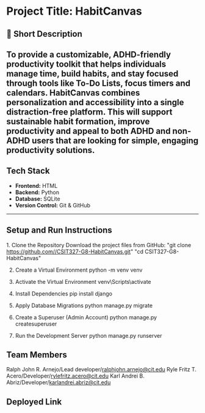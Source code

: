 # Project Title: HabitCanvas

## 📝 Short Description
To provide a customizable, ADHD-friendly productivity toolkit that helps individuals manage time, build habits, and stay focused through tools like To-Do Lists, focus timers and calendars. HabitCanvas combines personalization and accessibility into a single distraction-free platform. This will support sustainable habit formation, improve productivity and appeal to both ADHD and non-ADHD users that are looking for simple, engaging productivity solutions. 
---

## Tech Stack
- **Frontend:** HTML
- **Backend:** Python
- **Database:** SQLite
- **Version Control:** Git & GitHub

---

## Setup and Run Instructions
1️. Clone the Repository
Download the project files from GitHub: "git clone https://github.com//CSIT327-G8-HabitCanvas.git" "cd CSIT327-G8-HabitCanvas"

2. Create a Virtual Environment
python -m venv venv

3. Activate the Virtual Environment
venv\Scripts\activate

4. Install Dependencies
pip install django

5. Apply Database Migrations
python manage.py migrate

6. Create a Superuser (Admin Account)
python manage.py createsuperuser

7. Run the Development Server
python manage.py runserver  

## Team Members

Ralph John R. Arnejo/Lead developer/ralphjohn.arnejo@cit.edu
Ryle Fritz T. Acero/Developer/rylefritz.acero@cit.edu
Karl Andrei B. Abriz/Developer/karlandrei.abriz@cit.edu
## Deployed Link




